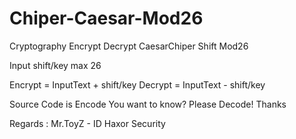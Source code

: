 # Chiper-Caesar-Mod26

Cryptography
Encrypt Decrypt CaesarChiper Shift Mod26

Input shift/key max 26

Encrypt = InputText + shift/key
Decrypt = InputText - shift/key

Source Code is Encode
You want to know? Please Decode!
Thanks


Regards :
  Mr.ToyZ - ID
  Haxor Security
